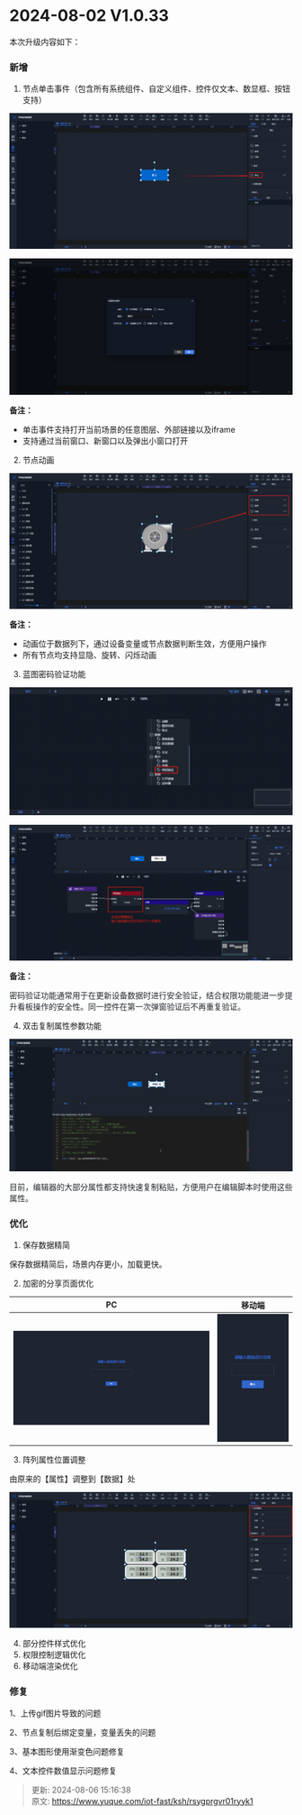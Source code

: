 # 2024-08-02 V1.0.33

本次升级内容如下：

### 新增
1. 节点单击事件（包含所有系统组件、自定义组件、控件仅文本、数显框、按钮支持）

![1722592858311-8958377c-8d67-4183-b7b7-08232e4271ad.png](./img/jREUHrgM9CiVBxhy/1722592858311-8958377c-8d67-4183-b7b7-08232e4271ad-539821.png)

![1722592881826-1a1520a7-e72d-4095-b0f3-7145f0fd8b6c.png](./img/jREUHrgM9CiVBxhy/1722592881826-1a1520a7-e72d-4095-b0f3-7145f0fd8b6c-312336.png)

**备注：**

+ 单击事件支持打开当前场景的任意图层、外部链接以及iframe
+ 支持通过当前窗口、新窗口以及弹出小窗口打开



2. 节点动画

![1722593066683-a679443e-d3ac-4089-8c66-6cd1209eff43.png](./img/jREUHrgM9CiVBxhy/1722593066683-a679443e-d3ac-4089-8c66-6cd1209eff43-488669.png)

**备注：**

+ 动画位于数据列下，通过设备变量或节点数据判断生效，方便用户操作
+ 所有节点均支持显隐、旋转、闪烁动画



3. 蓝图密码验证功能

![1722593328006-8bcac4fa-eec1-49d4-ad01-1d061359f5d5.png](./img/jREUHrgM9CiVBxhy/1722593328006-8bcac4fa-eec1-49d4-ad01-1d061359f5d5-200692.png)

![1722593612783-ee62155a-a4c1-43f9-8f17-9230b332c127.png](./img/jREUHrgM9CiVBxhy/1722593612783-ee62155a-a4c1-43f9-8f17-9230b332c127-270563.png)

**备注：**

<font style="color:rgb(36, 41, 47);">密码验证功能通常用于在更新设备数据时进行安全验证，结合权限功能能进一步提升看板操作的安全性。同一控件在第一次弹窗验证后不再重复验证。</font>

<font style="color:rgb(36, 41, 47);"></font>

4. 双击复制属性参数功能

![1722593756282-27f42a8c-9bdb-4470-8244-94af44c9dbfb.gif](./img/jREUHrgM9CiVBxhy/1722593756282-27f42a8c-9bdb-4470-8244-94af44c9dbfb-151168.gif)

<font style="color:rgb(36, 41, 47);">目前，编辑器的大部分属性都支持快速复制粘贴，方便用户在编辑脚本时使用这些属性。</font>

### 优化
1. 保存数据精简 

保存数据精简后，场景内存更小，加载更快。

2. 加密的分享页面优化

| PC | 移动端 |
| --- | --- |
| ![1722839224623-21642b09-f186-47fc-b93c-92aa92b214fa.png](./img/jREUHrgM9CiVBxhy/1722839224623-21642b09-f186-47fc-b93c-92aa92b214fa-848590.png) | ![1722839212493-c2249cbe-ee45-4651-8670-75e4859c0d53.png](./img/jREUHrgM9CiVBxhy/1722839212493-c2249cbe-ee45-4651-8670-75e4859c0d53-299777.png) |


3. 阵列属性位置调整

由原来的【属性】调整到【数据】处

![1722839048087-4411857f-0352-4445-baa0-60e7fdc12bb0.png](./img/jREUHrgM9CiVBxhy/1722839048087-4411857f-0352-4445-baa0-60e7fdc12bb0-472902.png)

4. 部分控件样式优化
5. 权限控制逻辑优化
6. 移动端渲染优化

### 修复
1、上传gif图片导致的问题

2、节点复制后绑定变量，变量丢失的问题

3、基本图形使用渐变色问题修复

4、文本控件数值显示问题修复



> 更新: 2024-08-06 15:16:38  
> 原文: <https://www.yuque.com/iot-fast/ksh/rsygprgvr01ryyk1>